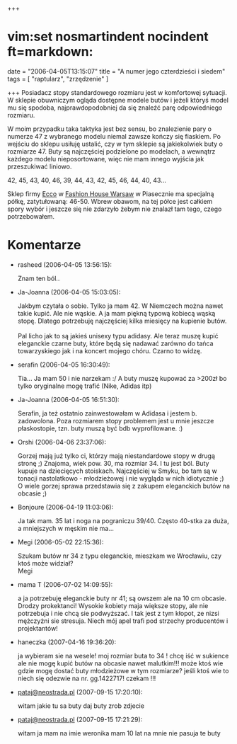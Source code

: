 +++
# vim:set nosmartindent nocindent ft=markdown:
date = "2006-04-05T13:15:07"
title = "A numer jego czterdzieści i siedem"
tags = [ "raptularz", "zrzędzenie" ]

+++
Posiadacz stopy standardowego rozmiaru jest w komfortowej sytuacji. W sklepie
obuwniczym ogląda dostępne modele butów i jeżeli któryś model mu się spodoba,
najprawdopodobniej da się znaleźć parę odpowiedniego rozmiaru.

<!--more-->

W moim przypadku taka taktyka jest bez sensu, bo znalezienie pary o numerze 47
z wybranego modelu niemal zawsze kończy się fiaskiem. Po wejściu do sklepu
usiłuję ustalić, czy w tym sklepie są jakiekolwiek buty o rozmiarze 47. Buty
są najczęściej podzielone po modelach, a wewnątrz każdego modelu
nieposortowane, więc nie mam innego wyjścia jak przeszukiwać liniowo.

42, 45, 43, 40, 46, 39, 44, 43, 42, 45, 46, 44, 40, 43...

Sklep firmy [Ecco](http://www.ecco.com) w [Fashion House
Warsaw](http://www.warsawvoice.pl/view/7385/) w Piasecznie ma specjalną półkę,
zatytułowaną: 46-50. Wbrew obawom, na tej półce jest całkiem spory wybór
i jeszcze się nie zdarzyło żebym nie znalazł tam tego, czego potrzebowałem.

# Komentarze

* rasheed (2006-04-05 13:56:15): <p>Znam ten ból..</p>
* Ja-Joanna (2006-04-05 15:03:05): <p>Jakbym czytała o sobie. Tylko ja mam 42. W
  Niemczech można nawet takie kupić. Ale nie wąskie. A ja mam piękną typową
  kobiecą wąską stopę. Dlatego potrzebuję najczęściej kilka miesięcy na kupienie
  butów. <br /> <br />Pal licho jak to są jakieś unisexy typu adidasy. Ale teraz
  muszę kupić eleganckie czarne buty, które będą się nadawać zarówno do tańca
  towarzyskiego jak i na koncert mojego chóru. Czarno to widzę.</p>
* serafin (2006-04-05 16:30:49): <p>Tia... Ja mam 50 i nie narzekam :/ A buty
  muszę kupować za &gt;200zł bo tylko oryginalne mogę trafić (Nike, Adidas
  itp)</p>
* Ja-Joanna (2006-04-05 16:51:30): <p>Serafin, ja też ostatnio zainwestowałam w
  Adidasa i jestem b. zadowolona. Poza rozmiarem stopy problemem jest u mnie
  jeszcze płaskostopie, tzn. buty muszą być bdb wyprofilowane. :)</p>
* Orshi (2006-04-06 23:37:06): <p>Gorzej mają już tylko ci, którzy mają
  niestandardowe stopy w drugą stronę ;) Znajoma, wiek pow. 30, ma rozmiar 34. I
  tu jest ból. Buty kupuje na dziecięcych stoiskach. Najczęściej w Smyku, bo tam
  są w tonacji nastolatkowo - młodzieżowej i nie wygląda w nich idiotycznie ;) O
  wiele gorzej sprawa przedstawia się z zakupem eleganckich butów na obcasie
  ;)</p>
* Bonjoure (2006-04-19 11:03:06): <p>Ja tak mam. 35 lat i noga na pograniczu
  39/40. Często 40-stka za duża, a mniejszych w męskim nie ma...</p>
* Megi (2006-05-02 22:15:36): <p>Szukam butów nr 34 z typu eleganckie, mieszkam
  we Wrocławiu, czy ktoś może widział? <br />Megi</p>
* mama T (2006-07-02 14:09:55): <p>a ja potrzebuję eleganckie buty nr 41; są
  owszem ale na 10 cm obcasie. Drodzy prokektanci! Wysokie kobiety maja większe
  stopy, ale nie potrzebuja i nie chcą sie podwyższać. I tak jest z tym kłopot,
  ze nizsi mężczyżni sie stresuja. Niech mój apel trafi pod strzechy producentów
  i projektantów!</p>
* haneczka (2007-04-16 19:36:20): <p>ja wybieram sie na wesele! moj rozmiar buta
  to 34 ! chcę iść w sukience ale nie mogę kupić butów na obcasie nawet
  malutkim!!! może ktoś wie gdzie mogę dostać buty młodzieżowe w tym rozmiarze?
  jeśli ktoś wie to niech się odezwie na nr. gg.1422717! czekam !!!</p>
* pataj@neostrada.pl (2007-09-15 17:20:10): <p>witam jakie tu sa buty daj buty
  zrob  zdjecie</p>
* pataj@neostrada.pl (2007-09-15 17:21:29): <p>witam ja mam na imie weronika mam
  10 lat na mnie nie pasuja te buty</p>
